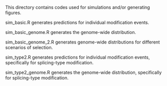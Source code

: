 This directory contains codes used for simulations and/or generating figures.

sim_basic.R generates predictions for individual modification events.

sim_basic_genome.R generates the genome-wide distribution.

sim_basic_genome_2.R generates genome-wide distributions for different scenarios of selection.

sim_type2.R generates predictions for individual modification events, specifically for splicing-type modification.

sim_type2_genome.R generates the genome-wide distribution, specifically for splicing-type modification.
